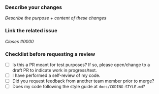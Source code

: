 ### Describe your changes 
_Describe the purpose + content of these changes_

### Link the related issue
_Closes #0000_

### Checklist before requesting a review
- [ ] Is this a PR meant for test purposes? If so, please open/change to a draft PR to indicate work in progress/test. 
- [ ] I have performed a self-review of my code.
- [ ] Did you request feedback from another team member prior to merge? 
- [ ] Does my code following the style guide at `docs/CODING-STYLE.md`?
